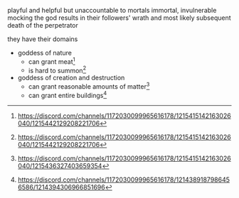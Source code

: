 playful and helpful but unaccountable to mortals
immortal, invulnerable
mocking the god results in their followers' wrath and most likely subsequent death of the perpetrator

they have their domains
- goddess of nature
	- can grant meat[^1]
	- is hard to summon[^1]
- goddess of creation and destruction
	- can grant reasonable amounts of matter[^2]
	- can grant entire buildings[^3]

[^1]: https://discord.com/channels/1172030099965616178/1215415142163026040/1215442129208221706
[^2]: https://discord.com/channels/1172030099965616178/1215415142163026040/1215436327403659354
[^3]: https://discord.com/channels/1172030099965616178/1214389187986456586/1214394306966851696